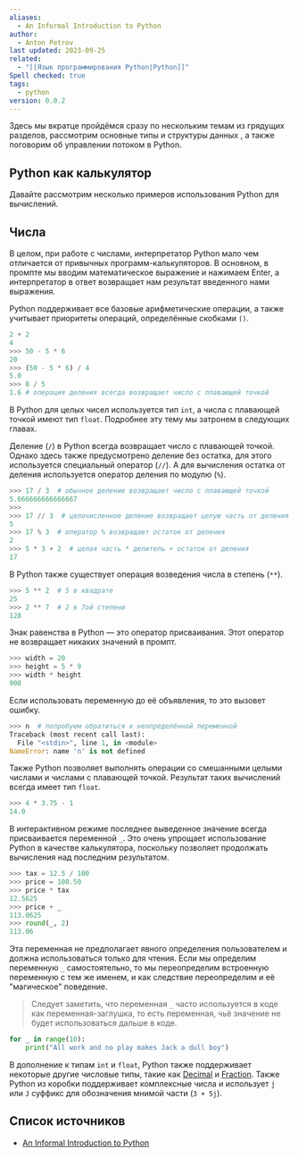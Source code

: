 ```yaml
---
aliases:
  - An Informal Introduction to Python
author:
  - Anton Petrov
last updated: 2023-09-25
related:
  - "[[Язык программирования Python|Python]]"
Spell checked: true
tags:
  - python
version: 0.0.2
---
```


Здесь мы вкратце пройдёмся сразу по нескольким темам из грядущих разделов, рассмотрим основные типы и структуры данных , а также поговорим об управлении потоком в Python.

## Python как калькулятор

Давайте рассмотрим несколько примеров использования Python для вычислений.

## Числа

В целом, при работе с числами, интерпретатор Python мало чем отличается от привычных программ-калькуляторов. В основном, в промпте мы вводим математическое выражение и нажимаем Enter, а интерпретатор в ответ возвращает нам результат введенного нами выражения.

Python поддерживает все базовые арифметические операции, а также учитывает приоритеты операций, определённые скобками `()`.

```Python
2 + 2
4
>>> 50 - 5 * 6
20
>>> (50 - 5 * 6) / 4
5.0
>>> 8 / 5
1.6 # операция деления всегда возвращает число с плавающей точкой
```

В Python для целых чисел используется тип `int`, а числа с плавающей точкой имеют тип `float`. Подробнее эту тему мы затронем в следующих главах.

Деление (`/`) в Python всегда возвращает число с плавающей точкой. Однако здесь также предусмотрено деление без остатка, для этого используется специальный оператор (`//`). А для вычисления остатка от деления используется оператор деления по модулю (`%`).

```Python
>>> 17 / 3  # обычное деление возвращает число с плавающей точкой
5.666666666666667
>>>
>>> 17 // 3  # целочисленное деление возвращает целую часть от деления
5
>>> 17 % 3  # оператор % возвращает остаток от деления
2
>>> 5 * 3 + 2  # целая часть * делитель + остаток от деления
17
```

В Python также существует операция возведения числа в степень (`**`).

```Python
>>> 5 ** 2  # 5 в квадрате
25
>>> 2 ** 7  # 2 в 7ой степени
128
```

Знак равенства в Python — это оператор присваивания. Этот оператор не возвращает никаких значений в промпт.

```Python
>>> width = 20
>>> height = 5 * 9
>>> width * height
900
```

Если использовать переменную до её объявления, то это вызовет ошибку.

```Python
>>> n  # попробуем обратиться к неопределённой переменной
Traceback (most recent call last):
  File "<stdin>", line 1, in <module>
NameError: name 'n' is not defined
```

Также Python позволяет выполнять операции со смешанными целыми числами и числами с плавающей точкой. Результат таких вычислений всегда имеет тип `float`.

```Python
>>> 4 * 3.75 - 1
14.0
```

В интерактивном режиме последнее выведенное значение всегда присваивается переменной `_`. Это очень упрощает использование Python в качестве калькулятора, поскольку позволяет продолжать вычисления над последним результатом.

```Python
>>> tax = 12.5 / 100
>>> price = 100.50
>>> price * tax
12.5625
>>> price + _
113.0625
>>> round(_, 2)
113.06
```

Эта переменная не предполагает явного определения пользователем и должна использоваться только для чтения. Если мы определим переменную `_` самостоятельно, то мы переопределим встроенную переменную с тем же именем, и как следствие переопределим и её "магическое" поведение.

> Следует заметить, что переменная `_` часто используется в коде как переменная-заглушка, то есть переменная, чьё значение не будет использоваться дальше в коде.

```Python
for _ in range(10):
    print("All work and no play makes Jack a dull boy")
```

В дополнение к типам `int` и `float`, Python также поддерживает некоторые другие числовые типы, такие как [Decimal](https://docs.python.org/3/library/decimal.html) и [Fraction](https://docs.python.org/3/library/fractions.html). Также Python из коробки поддерживает комплексные числа и использует `j` или `J` суффикс для обозначения мнимой части (`3 + 5j`).

## Список источников

- [An Informal Introduction to Python](https://docs.python.org/3/tutorial/introduction.html)